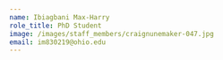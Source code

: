 ```yaml
---
name: Ibiagbani Max-Harry
role_title: PhD Student
image: /images/staff_members/craignunemaker-047.jpg
email: im830219@ohio.edu
---
```

